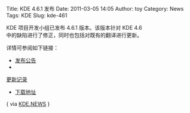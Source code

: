 Title: KDE 4.6.1 发布
Date: 2011-03-05 14:05
Author: toy
Category: News
Tags: KDE
Slug: kde-461

KDE 项目开发小组已发布 4.6.1 版本。该版本针对 KDE 4.6  
中的缺陷进行了修正，同时也包括对既有的翻译进行更新。

详情可参阅如下链接：

+ [发布公告](http://kde.org/announcements/announce-4.6.1.php)  
+
[更新记录](http://www.kde.org/announcements/changelogs/changelog4\_6\_0to4\_6\_1.php)  
+ [下载地址](http://kde.org/info/4.6.1.php)

{ via
[KDE.NEWS](http://dot.kde.org/2011/03/04/kde-ships-march-updates-codenamed-helga)
}
